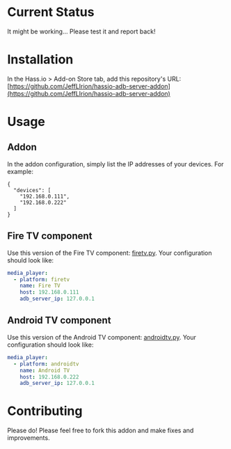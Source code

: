 # Current Status

It might be working...  Please test it and report back!


# Installation

In the Hass.io > Add-on Store tab, add this repository's URL: [https://github.com/JeffLIrion/hassio-adb-server-addon](https://github.com/JeffLIrion/hassio-adb-server-addon)


# Usage

## Addon

In the addon configuration, simply list the IP addresses of your devices.  For example:

```
{
  "devices": [
    "192.168.0.111",
    "192.168.0.222"
  ]
}
```


## Fire TV component

Use this version of the Fire TV component: [firetv.py](https://github.com/JeffLIrion/homeassistant_native_firetv/blob/pure-python-adb/media_player/firetv.py).  Your configuration should look like:

```yaml
media_player:
  - platform: firetv
    name: Fire TV
    host: 192.168.0.111
    adb_server_ip: 127.0.0.1
```


## Android TV component

Use this version of the Android TV component: [androidtv.py](https://github.com/a1ex4/home-assistant/blob/androidtv/homeassistant/components/media_player/androidtv.py).  Your configuration should look like:

```yaml
media_player:
  - platform: androidtv
    name: Android TV
    host: 192.168.0.222
    adb_server_ip: 127.0.0.1
```


# Contributing

Please do!  Please feel free to fork this addon and make fixes and improvements.  
